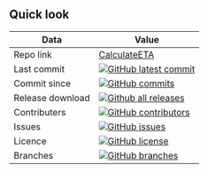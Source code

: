 
## Quick look

| Data             | Value                                                    |
| ---------------- | -------------------------------------------------------- |
| Repo link        | [CalculateETA](https://github.com/meokullu/CalculateETA) |
| Last commit      | [![GitHub latest commit](https://badgen.net/github/last-commit/meokullu/CalculateETA)](https://GitHub.com/meokullu/CalculateETA/commit/)
| Commit since     | [![GitHub commits](https://img.shields.io/github/commits-since/meokullu/CalculateETA/v1.1.0)](https://GitHub.com/meokullu/CalculateETA/commit/)
| Release download | [![Github all releases](https://img.shields.io/github/downloads/meokullu/CalculateETA/total.svg)](https://GitHub.com/meokullu/CalculateETA/releases/)
| Contributers     | [![GitHub contributors](https://img.shields.io/github/contributors/meokullu/CalculateETA.svg)](https://GitHub.com/meokullu/CalculateETA/graphs/contributors/)
| Issues           | [![GitHub issues](https://img.shields.io/github/issues/meokullu/CalculateETA.svg)](https://GitHub.com/meokullu/CalculateETA/issues/)
| Licence          | [![GitHub license](https://img.shields.io/github/license/meokullu/CalculateETA)](https://github.com/meokullu/CalculateETA/blob/master/LICENSE)
| Branches         | [![GitHub branches](https://badgen.net/github/branches/meokullu/CalculateETA)](https://github.com/meokullu/CalculateETA/)
